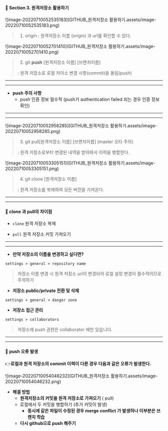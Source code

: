 #### 📂 Section 3. 원격저장소 활용하기 

![image-20220710052535183](GITHUB_원격저장소 활용하기.assets/image-20220710052535183.png)

> 1. origin : 원격저장소 이름 (origin) 과 url를 확인할 수 있다. 

![image-20220710052701410](GITHUB_원격저장소 활용하기.assets/image-20220710052701410.png)

> 2. git **push** [원격저장소 이름]  [브랜치이름]
>
> : 원격 저장소로 로컬 저아소 변경 사항(commit)을 올림(push)



---

---

* **push 주의 사항** 
  * push 인증 정보 필수적 (push가 authentication failed 되는 경우 인증 정보 확인)

---

---



![image-20220710052958285](GITHUB_원격저장소 활용하기.assets/image-20220710052958285.png)

> 3. git pull[원격저장소 이름]  [브랜치이름] (master 오타 주의)
>
> : 원격 저장소로부터 변경된 내역을 받아와서 이력을 병합한다. 

![image-20220710053305151](GITHUB_원격저장소 활용하기.assets/image-20220710053305151.png)

> 4. git clone [원격저장소 이름] 
>
> : 원격 저장소를 복제하여 모든 버전을 가져온다. 



---

---

#### 📑 clone 과 pull의 차이점 

* `clone` 원격 저장소 복제 

* `pull` 원격 저장소 커밋 가져오기 

---

---



* **만약 저장소의 이름을 변경하고 싶다면?** 

`settings > general > repository name`

> 저장소 이름 변경 시 원격 저장소 url이 변경되어 로컬 설정 변경이 필수적이므로 주의하기 

* **저장소 public/private 전환 및 삭제** 

`settings > general > danger zone`

* **저장소 접근 관리** 

`settings > collaborators`

> 저장소에 push 권한은 collaborator 에만 있습니다. 



---

---

#### 📑 push 오류 발생 

👉**로컬과 원격 저장소의 commit 이력이 다른 경우 다음과 같은 오류가 발생한다.** 

![image-20220710054046232](GITHUB_원격저장소 활용하기.assets/image-20220710054046232.png)

* **해결 방법** 
  * **원격저장소의 커밋을 원격 저장소로 가져오기** ( pull)
  * 로컬에서 두 커밋을 병합하기 (추가 커밋이 발생)
    * **동시에 같은 파일이 수정된 경우 merge conflict 가 발생하나 이부분은 브랜치 학습** 
  * **다시 github으로 push 해주기** 

